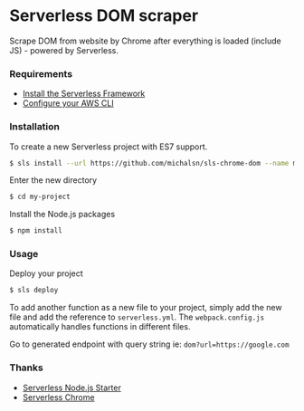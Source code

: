 # Serverless DOM scraper

Scrape DOM from website by Chrome after everything is loaded (include JS) - powered by Serverless.

### Requirements

- [Install the Serverless Framework](https://serverless.com/framework/docs/providers/aws/guide/installation/)
- [Configure your AWS CLI](https://serverless.com/framework/docs/providers/aws/guide/credentials/)

### Installation

To create a new Serverless project with ES7 support.

``` bash
$ sls install --url https://github.com/michalsn/sls-chrome-dom --name my-project
```

Enter the new directory

``` bash
$ cd my-project
```

Install the Node.js packages

``` bash
$ npm install
```

### Usage

Deploy your project

``` bash
$ sls deploy
```

To add another function as a new file to your project, simply add the new file and add the reference to `serverless.yml`. The `webpack.config.js` automatically handles functions in different files.

Go to generated endpoint with query string ie: `dom?url=https://google.com`

### Thanks

- [Serverless Node.js Starter](https://github.com/AnomalyInnovations/serverless-nodejs-starter)
- [Serverless Chrome](https://github.com/adieuadieu/serverless-chrome)
